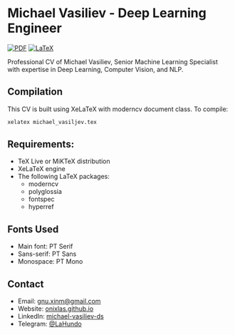 # Michael Vasiliev - Deep Learning Engineer

[![PDF](https://img.shields.io/badge/Download-PDF-blue.svg)](https://github.com/onixlas/curriculum_vitae/raw/main/michael_vasiljev.pdf)
[![LaTeX](https://img.shields.io/badge/Made_with-LaTeX-1f425f.svg)](https://www.latex-project.org/)

Professional CV of Michael Vasiliev, Senior Machine Learning Specialist with expertise in Deep Learning, Computer Vision, and NLP.

## Compilation

This CV is built using XeLaTeX with moderncv document class. To compile:

```bash
xelatex michael_vasiljev.tex
```

## Requirements:

* TeX Live or MiKTeX distribution
* XeLaTeX engine
* The following LaTeX packages:
    * moderncv
    * polyglossia
    * fontspec
    * hyperref

## Fonts Used

* Main font: PT Serif
* Sans-serif: PT Sans
* Monospace: PT Mono

## Contact
* Email: [gnu.xinm@gmail.com](mailto:gnu.xinm@gmail.com)
* Website: [onixlas.github.io](https://onixlas.github.io/)
* LinkedIn: [michael-vasiliev-ds](https://www.linkedin.com/in/michael-vasiliev-ds/)
* Telegram: [@LaHundo](https://t.me/LaHundo)
